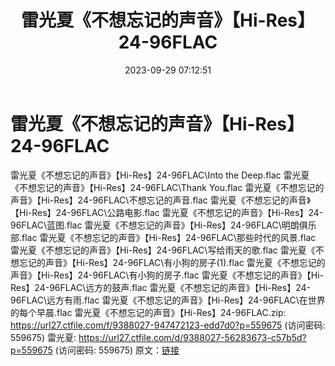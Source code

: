 ﻿---
title: 雷光夏《不想忘记的声音》【Hi-Res】24-96FLAC
date: 2023-09-29 07:12:51
categories: APE、FLAC、MP3
tags: 华语中文
---
# 雷光夏《不想忘记的声音》【Hi-Res】24-96FLAC

雷光夏《不想忘记的声音》【Hi-Res】24-96FLAC\Into the
Deep.flac
雷光夏《不想忘记的声音》【Hi-Res】24-96FLAC\Thank You.flac
雷光夏《不想忘记的声音》【Hi-Res】24-96FLAC\不想忘记的声音.flac
雷光夏《不想忘记的声音》【Hi-Res】24-96FLAC\公路电影.flac
雷光夏《不想忘记的声音》【Hi-Res】24-96FLAC\蓝图.flac
雷光夏《不想忘记的声音》【Hi-Res】24-96FLAC\明朗俱乐部.flac
雷光夏《不想忘记的声音》【Hi-Res】24-96FLAC\那些时代的风景.flac
雷光夏《不想忘记的声音》【Hi-Res】24-96FLAC\写给雨天的歌.flac
雷光夏《不想忘记的声音》【Hi-Res】24-96FLAC\有小狗的房子(1).flac
雷光夏《不想忘记的声音》【Hi-Res】24-96FLAC\有小狗的房子.flac
雷光夏《不想忘记的声音》【Hi-Res】24-96FLAC\远方的鼓声.flac
雷光夏《不想忘记的声音》【Hi-Res】24-96FLAC\远方有雨.flac
雷光夏《不想忘记的声音》【Hi-Res】24-96FLAC\在世界的每个早晨.flac
雷光夏《不想忘记的声音》【Hi-Res】24-96FLAC.zip: https://url27.ctfile.com/f/9388027-947472123-edd7d0?p=559675
(访问密码: 559675)
雷光夏: https://url27.ctfile.com/d/9388027-56283673-c57b5d?p=559675
(访问密码: 559675)
原文：[链接](https://blog.sina.com.cn/s/blog_1647c7e76010313kg.html)